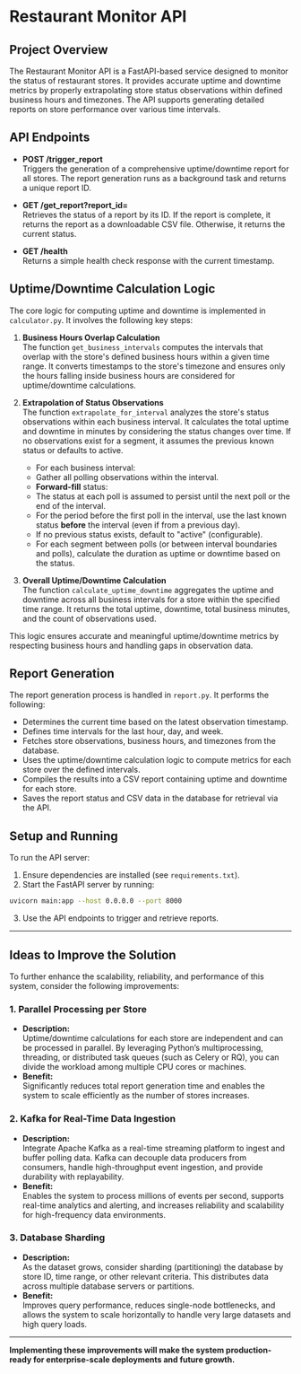 # Restaurant Monitor API

## Project Overview
The Restaurant Monitor API is a FastAPI-based service designed to monitor the status of restaurant stores. It provides accurate uptime and downtime metrics by properly extrapolating store status observations within defined business hours and timezones. The API supports generating detailed reports on store performance over various time intervals.


## API Endpoints
- **POST /trigger_report**  
  Triggers the generation of a comprehensive uptime/downtime report for all stores. The report generation runs as a background task and returns a unique report ID.

- **GET /get_report?report_id=**  
  Retrieves the status of a report by its ID. If the report is complete, it returns the report as a downloadable CSV file. Otherwise, it returns the current status.

- **GET /health**  
  Returns a simple health check response with the current timestamp.

## Uptime/Downtime Calculation Logic

The core logic for computing uptime and downtime is implemented in `calculator.py`. It involves the following key steps:

1. **Business Hours Overlap Calculation**  
   The function `get_business_intervals` computes the intervals that overlap with the store's defined business hours within a given time range. It converts timestamps to the store's timezone and ensures only the hours falling inside business hours are considered for uptime/downtime calculations.

2. **Extrapolation of Status Observations**  
   The function `extrapolate_for_interval` analyzes the store's status observations within each business interval. It calculates the total uptime and downtime in minutes by considering the status changes over time. If no observations exist for a segment, it assumes the previous known status or defaults to active.

    - For each business interval:
    - Gather all polling observations within the interval.
    - **Forward-fill** status:  
    - The status at each poll is assumed to persist until the next poll or the end of the interval.
    - For the period before the first poll in the interval, use the last known status **before** the interval (even if from a previous day).  
    - If no previous status exists, default to "active" (configurable).
    - For each segment between polls (or between interval boundaries and polls), calculate the duration as uptime or downtime based on the status.

3. **Overall Uptime/Downtime Calculation**  
   The function `calculate_uptime_downtime` aggregates the uptime and downtime across all business intervals for a store within the specified time range. It returns the total uptime, downtime, total business minutes, and the count of observations used.

This logic ensures accurate and meaningful uptime/downtime metrics by respecting business hours and handling gaps in observation data.

## Report Generation

The report generation process is handled in `report.py`. It performs the following:

- Determines the current time based on the latest observation timestamp.
- Defines time intervals for the last hour, day, and week.
- Fetches store observations, business hours, and timezones from the database.
- Uses the uptime/downtime calculation logic to compute metrics for each store over the defined intervals.
- Compiles the results into a CSV report containing uptime and downtime for each store.
- Saves the report status and CSV data in the database for retrieval via the API.

## Setup and Running

To run the API server:

1. Ensure dependencies are installed (see `requirements.txt`).
2. Start the FastAPI server by running:

```bash
uvicorn main:app --host 0.0.0.0 --port 8000
```

3. Use the API endpoints to trigger and retrieve reports.

---

## Ideas to Improve the Solution

To further enhance the scalability, reliability, and performance of this system, consider the following improvements:

### 1. Parallel Processing per Store

- **Description:**  
  Uptime/downtime calculations for each store are independent and can be processed in parallel. By leveraging Python’s multiprocessing, threading, or distributed task queues (such as Celery or RQ), you can divide the workload among multiple CPU cores or machines.
- **Benefit:**  
  Significantly reduces total report generation time and enables the system to scale efficiently as the number of stores increases.

### 2. Kafka for Real-Time Data Ingestion

- **Description:**  
  Integrate Apache Kafka as a real-time streaming platform to ingest and buffer polling data. Kafka can decouple data producers from consumers, handle high-throughput event ingestion, and provide durability with replayability.
- **Benefit:**  
  Enables the system to process millions of events per second, supports real-time analytics and alerting, and increases reliability and scalability for high-frequency data environments.

### 3. Database Sharding

- **Description:**  
  As the dataset grows, consider sharding (partitioning) the database by store ID, time range, or other relevant criteria. This distributes data across multiple database servers or partitions.
- **Benefit:**  
  Improves query performance, reduces single-node bottlenecks, and allows the system to scale horizontally to handle very large datasets and high query loads.

---

**Implementing these improvements will make the system production-ready for enterprise-scale deployments and future growth.**



